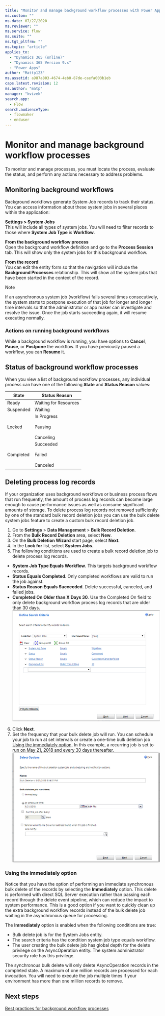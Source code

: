 ```yaml
---
title: "Monitor and manage background workflow processes with Power Apps | MicrosoftDocs"
ms.custom: ""
ms.date: 07/27/2020
ms.reviewer: ""
ms.service: flow
ms.suite: ""
ms.tgt_pltfrm: ""
ms.topic: "article"
applies_to: 
  - "Dynamics 365 (online)"
  - "Dynamics 365 Version 9.x"
  - "Power Apps"
author: "Mattp123"
ms.assetid: a987a803-4674-4eb0-87de-caefa003b1eb
caps.latest.revision: 12
ms.author: "matp"
manager: "kvivek"
search.app: 
  - Flow
search.audienceType: 
  - flowmaker
  - enduser
---
```

# Monitor and manage background workflow processes


To monitor and manage processes, you must locate the process, evaluate the status, and perform any actions necessary to address problems.  
  
<a name="BKMK_MonitorAsyncWorkflows"></a>   
## Monitoring background workflows  
Background workflows generate System Job records to track their status. You can access information about these system jobs in several places within the application:  
  
**[Settings](/powerapps/maker/model-driven-apps/advanced-navigation#settings) > System Jobs**  
This will include all types of system jobs. You will need to filter records to those where **System Job Type** is **Workflow**.  
  
**From the background workflow process**  
Open the background workflow definition and go to the **Process Session** tab. This will show only the system jobs for this background workflow.  
  
**From the record**  
You can edit the entity form so that the navigation will include the **Background Processes** relationship. This will show all the system jobs that have been started in the context of the record.  
  
> [!NOTE]
> If an asynchronous system job (workflow) fails several times consecutively, the system starts to postpone execution of that job for longer and longer time intervals so that the administrator or app maker can investigate and resolve the issue. Once the job starts succeeding again, it will resume executing normally.  
  
<a name="BKMK_ActionsOnRunningWorkflows"></a>   
### Actions on running background workflows  
While a background workflow is running, you have options to **Cancel**, **Pause**, or **Postpone** the workflow. If you have previously paused a workflow, you can **Resume** it.  
  
<a name="BKMK_StatusOfWorkflowProcesses"></a>   
## Status of background workflow processes  
When you view a list of background workflow processes, any individual process can have one of the following **State** and **Status Reason** values:  
  
|State|Status Reason|  
|-----------|-------------------|  
|Ready|Waiting for Resources|  
|Suspended|Waiting|  
|Locked|In Progress<br /><br /> Pausing<br /><br /> Canceling|  
|Completed|Succeeded<br /><br /> Failed<br /><br /> Canceled|  

## Deleting process log records

If your organization uses background workflows or business process flows that run frequently, the amount of process log records can become large enough to cause performance issues as well as consume significant amounts of storage. To delete process log records not removed sufficiently by one of the standard bulk record deletion jobs you can use the bulk delete system jobs feature to create a custom bulk record deletion job.

1. Go to **Settings** > **Data Management** > **Bulk Record Deletion**.
2. From the **Bulk Record Deletion** area, select **New**. 
3. On the **Bulk Deletion Wizard** start page, select **Next**.
4. In the **Look for** list, select **System Jobs**.
5. The following conditions are used to create a bulk record deletion job to delete process log records. 
 - **System Job Type Equals Workflow**. This targets background workflow records. 
 - **Status Equals Completed**. Only completed workflows are valid to run the job against.
 - **Status Reason Equals Succeeded**. Delete successful, canceled, and failed jobs.
 - **Completed On Older than X Days 30**. Use the Completed On field to only delete background workflow process log records that are older than 30 days.
 ![custom-bulk-record-deletion.png](media/custom-bulk-record-deletion.png)
6. Click **Next**.
7. Set the frequency that your bulk delete job will run. You can schedule your job to run at set intervals or create a one-time bulk deletion job [Using the immediately option](#using-the-immediately-option). In this example, a recurring job is set to run on May 21, 2018 and every 30 days thereafter. 
![Bulk record deletion options](media/custom-bulk-record-delete-options.png)

### Using the immediately option

Notice that you have the option of performing an immediate synchronous bulk delete of the records by selecting the **Immediately** option. This delete is performed with direct SQL Server execution rather than passing each record through the delete event pipeline, which can reduce the impact to system performance. This is a good option if you want to quickly clean up the extra background workflow records instead of the bulk delete job waiting in the asynchronous queue for processing. 

The **Immediately** option is enabled when the following conditions are true: 
- Bulk delete job is for the System Jobs entity.
- The search criteria has the condition system job type equals workflow. 
- The user creating the bulk delete job has global depth for the delete privilege on the AsyncOperation entity. The system administrator security role has this privilege.  

The synchronous bulk delete will only delete AsyncOperation records in the completed state. A maximum of one million records are processed for each invocation. You will need to execute the job multiple times if your environment has more than one million records to remove.  
  
## Next steps   
[Best practices for background workflow processes](best-practices-workflow-processes.md) <br />

